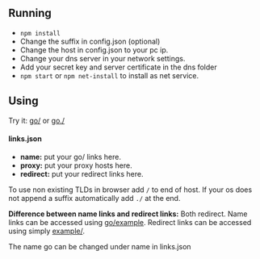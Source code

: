 ## Running
- `npm install`
- Change the suffix in config.json (optional)
- Change the host in config.json to your pc ip.
- Change your dns server in your network settings.
- Add your secret key and server certificate in the dns folder
- `npm start` or `npm net-install` to install as net service.
## Using
Try it: [go/](http://go/ "go/") or [go./](http://go./ "go./")
#### links.json
- **name:** put your go/ links here.
- **proxy:** put your proxy hosts here.
- **redirect:** put your redirect links here.

To use non existing TLDs in browser add `/` to end of host. If your os does not append a suffix automatically add `./` at the end.

**Difference between name links and redirect links:**
Both redirect. Name links can be accessed using [go/example](http://go/example "go/example"). Redirect links can be accessed using simply [example/](http://example/ "example/").

The name go can be changed under name in links.json
